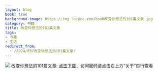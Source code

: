 ```yaml
---
layout: blog
book: true
background-image: https://img.locyoo.com/book改变你想法的101篇文章.jpg
category: 书籍
title: 改变你想法的101篇文章
tags:
- 书籍
- 生活
redirect_from:
  - /2024/03/改变你想法的101篇文章/
---
```

![](https://img.locyoo.com/book改变你想法的101篇文章.jpg)
改变你想法的101篇文章: <a name = "ref1" href="https://url18.ctfile.com/f/50983618-1375541716-fc9655?p=3619">点击下载</a>，访问密码请点击右上方“关于”自行查看